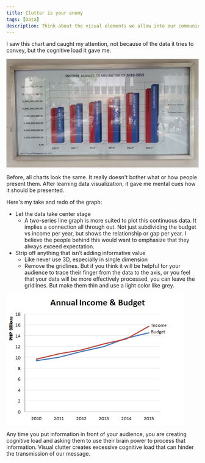 ```yaml
---
title: Clutter is your enemy
tags: [Data]
description: Think about the visual elements we allow into our communications
---
```


I saw this chart and caught my attention, not because of the data it tries to convey, but the cognitive load it gave me.

![Image of QC Annual Income Budget Budget](https://raw.githubusercontent.com/esonpaguia/til/gh-pages/images/annual_income_of_qc.jpg)

Before, all charts look the same. It really doesn't bother what or how people present them. After learning data visualization, it gave me mental cues how it should be presented.

Here's my take and redo of the graph:

* Let the data take center stage
  * A two-series line graph is more suited to plot this continuous data. It implies a connection all through out. Not just subdividing the budget vs income per year, but shows the relationship or gap per year. I believe the people behind this would want to emphasize that they always exceed expectation.
* Strip off anything that isn’t adding informative value
  * Like never use 3D, especially in single dimension
  * Remove the gridlines. But if you think it will be helpful for your audience to trace their finger from the data to the axis, or you feel that your data will be more effectively processed, you can leave the gridlines. But make them thin and use a light color like grey.

![Image of My Version of QC Annual Income Budget](https://raw.githubusercontent.com/esonpaguia/til/gh-pages/images/annual_income_of_qc_my_version.png)

Any time you put information in front of your audience, you are creating cognitive load and asking them to use their brain power to process that information. Visual clutter creates excessive cognitive load that can hinder the transmission of our message.
